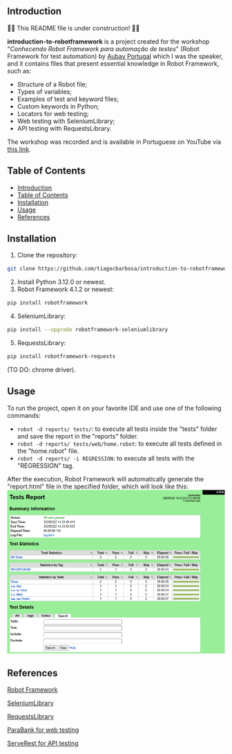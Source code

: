 ## Introduction
:construction_worker::construction: This README file is under construction! :construction::construction_worker:

**introduction-to-robotframework** is a project created for the workshop "*Conhecendo Robot Framework para automação de testes*" (Robot Framework for test automation) by [Aubay Portugal](https://www.aubay.pt/) which I was the speaker, and it contains files that present essential knowledge in Robot Framework, such as:
- Structure of a Robot file;
- Types of variables;
- Examples of test and keyword files;
- Custom keywords in Python;
- Locators for web testing;
- Web testing with SeleniumLibrary;
- API testing with RequestsLibrary.

The workshop was recorded and is available in Portuguese on YouTube via [this link](https://www.youtube.com/watch?v=r1Yp3Ju4C-U).

## Table of Contents
- [Introduction](#introduction)
- [Table of Contents](#table-of-contents)
- [Installation](#installation)
- [Usage](#usage)
- [References](#references)

## Installation
1. Clone the repository:
```bash
git clone https://github.com/tiagocbarbosa/introduction-to-robotframework.git
```
2. Install Python 3.12.0 or newest.
3. Robot Framework 4.1.2 or newest:
```bash
pip install robotframework
```
4. SeleniumLibrary:
```bash
pip install --upgrade robotframework-seleniumlibrary
```
5. RequestsLibrary:
```bash
pip install robotframework-requests
```

(TO DO: chrome driver).

## Usage
To run the project, open it on your favorite IDE and use one of the following commands:
- `robot -d reports/ tests/`: to execute all tests inside the "tests" folder and save the report in the "reports" folder.
- `robot -d reports/ tests/web/home.robot`: to execute all tests defined in the "home.robot" file.
- `robot -d reports/ -i REGRESSION`: to execute all tests with the "REGRESSION" tag.

After the execution, Robot Framework will automatically generate the "report.html" file in the specified folder, which will look like this:
![alt text](resources/report-file.png)

## References
[Robot Framework](https://robotframework.org/)

[SeleniumLibrary](https://github.com/robotframework/SeleniumLibrary/)

[RequestsLibrary](https://github.com/MarketSquare/robotframework-requests#readme)

[ParaBank for web testing](https://parabank.parasoft.com/parabank/index.htm)

[ServeRest for API testing](https://serverest.dev/)